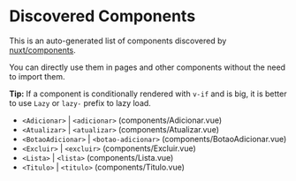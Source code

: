 # Discovered Components

This is an auto-generated list of components discovered by [nuxt/components](https://github.com/nuxt/components).

You can directly use them in pages and other components without the need to import them.

**Tip:** If a component is conditionally rendered with `v-if` and is big, it is better to use `Lazy` or `lazy-` prefix to lazy load.

- `<Adicionar>` | `<adicionar>` (components/Adicionar.vue)
- `<Atualizar>` | `<atualizar>` (components/Atualizar.vue)
- `<BotaoAdicionar>` | `<botao-adicionar>` (components/BotaoAdicionar.vue)
- `<Excluir>` | `<excluir>` (components/Excluir.vue)
- `<Lista>` | `<lista>` (components/Lista.vue)
- `<Titulo>` | `<titulo>` (components/Titulo.vue)
